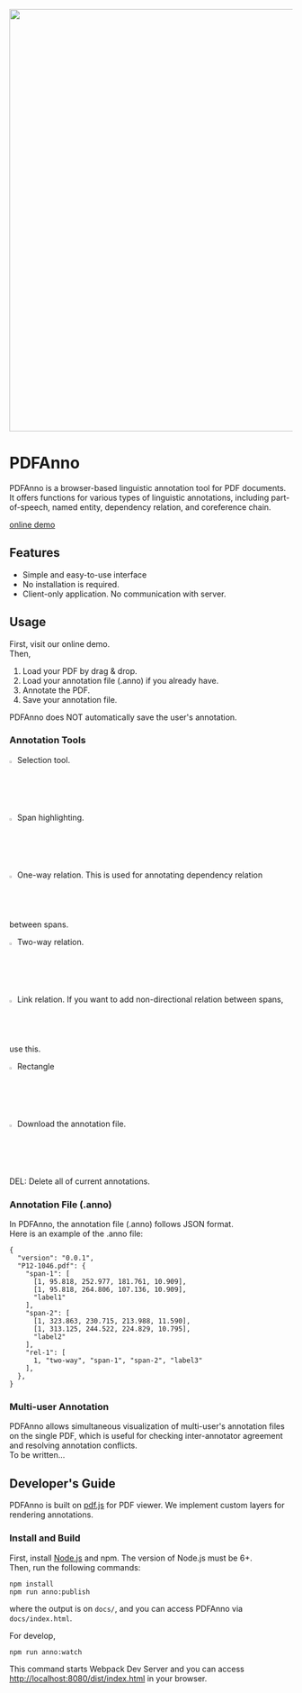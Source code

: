 <p align="center"><img src="https://github.com/paperai/pdfanno/blob/master/pdfanno.png" width="750"></p>

# PDFAnno
PDFAnno is a browser-based linguistic annotation tool for PDF documents.  
It offers functions for various types of linguistic annotations, including part-of-speech, named entity, dependency relation, and coreference chain.

[online demo](https://paperai.github.io/pdfanno/)

## Features
* Simple and easy-to-use interface
* No installation is required.
* Client-only application. No communication with server.

## Usage
First, visit our online demo.  
Then,

1. Load your PDF by drag & drop.
2. Load your annotation file (.anno) if you already have.
3. Annotate the PDF.
4. Save your annotation file.

PDFAnno does NOT automatically save the user's annotation.  

### Annotation Tools
<img src="https://github.com/paperai/pdfanno/blob/master/icons/fa-mouse-pointer.png" width="2%"> Selection tool.

<img src="https://github.com/paperai/pdfanno/blob/master/icons/fa-pencil.png" width="2%"> Span highlighting.

<img src="https://github.com/paperai/pdfanno/blob/master/icons/fa-long-arrow-right.png" width="2%"> One-way relation. This is used for annotating dependency relation between spans.

<img src="https://github.com/paperai/pdfanno/blob/master/icons/fa-arrows-h.png" width="2%"> Two-way relation.

<img src="https://github.com/paperai/pdfanno/blob/master/icons/fa-minus.png" width="2%"> Link relation. If you want to add non-directional relation between spans, use this.

<img src="https://github.com/paperai/pdfanno/blob/master/icons/fa-square-o.png" width="2%"> Rectangle

<img src="https://github.com/paperai/pdfanno/blob/master/icons/fa-download.png" width="2%"> Download the annotation file.

DEL: Delete all of current annotations.

### Annotation File (.anno)
In PDFAnno, the annotation file (.anno) follows JSON format.  
Here is an example of the .anno file:
```
{
  "version": "0.0.1",
  "P12-1046.pdf": {
    "span-1": [
      [1, 95.818, 252.977, 181.761, 10.909],
      [1, 95.818, 264.806, 107.136, 10.909],
      "label1"
    ],
    "span-2": [
      [1, 323.863, 230.715, 213.988, 11.590],
      [1, 313.125, 244.522, 224.829, 10.795],
      "label2"
    ],
    "rel-1": [
      1, "two-way", "span-1", "span-2", "label3"
    ],
  },
}
```

### Multi-user Annotation
PDFAnno allows simultaneous visualization of multi-user's annotation files on the single PDF, which is useful for checking inter-annotator agreement and resolving annotation conflicts.  
To be written...

## Developer's Guide
PDFAnno is built on [pdf.js](https://github.com/mozilla/pdf.js) for PDF viewer.
We implement custom layers for rendering annotations.

### Install and Build
First, install [Node.js](https://nodejs.org/) and npm. The version of Node.js must be 6+.  
Then, run the following commands:
```
npm install
npm run anno:publish
```
where the output is on `docs/`, and you can access PDFAnno via `docs/index.html`.  

For develop,
```
npm run anno:watch
```
This command starts Webpack Dev Server and you can access  [http://localhost:8080/dist/index.html](http://localhost:8080/dist/index.html) in your browser.
